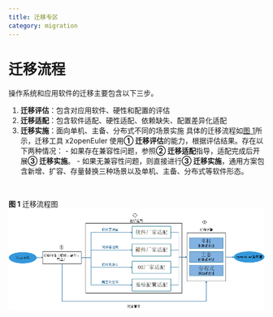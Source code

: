 ```yaml
---
title: 迁移专区
category: migration
---
```


# 迁移流程

操作系统和应用软件的迁移主要包含以下三步。

1. **迁移评估**：包含对应用软件、硬性和配置的评估
2. **迁移适配**：包含软件适配、硬性适配、依赖缺失、配置差异化适配
3. **迁移实施**：面向单机、主备、分布式不同的场景实施
   具体的迁移流程如[图 1](#MigrationFlowchart)所示，迁移工具 x2openEuler 使用**① 迁移评估**的能力，根据评估结果。存在以下两种情况： - 如果存在兼容性问题，参照**② 迁移适配**指导，适配完成后开展**③ 迁移实施**。 - 如果无兼容性问题，则直接进行**③ 迁移实施**，通用方案包含新增、扩容、存量替换三种场景以及单机、主备、分布式等软件形态。

 <br>

**图 1** 迁移流程图<a id="MigrationFlowchart"></a>
<br>
![迁移流程图](./MigrationFlowchart.png)
